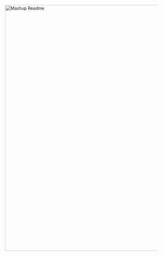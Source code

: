 <img width="808" alt="Mashup Readme" src="https://github.com/user-attachments/assets/cd8b0764-4c0d-49ee-8947-b82cb15fb5b5">
